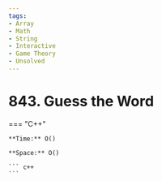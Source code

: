 ```yaml
---
tags:
- Array
- Math
- String
- Interactive
- Game Theory
- Unsolved
---
```



# 843. Guess the Word

=== "C++"

    **Time:** O()

    **Space:** O()

    ``` c++
    ```